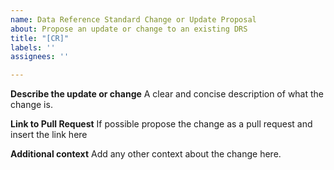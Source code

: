 ```yaml
---
name: Data Reference Standard Change or Update Proposal
about: Propose an update or change to an existing DRS
title: "[CR]"
labels: ''
assignees: ''

---
```


**Describe the update or change**
A clear and concise description of what the change is.

**Link to Pull Request**
If possible propose the change as a pull request and insert the link here

**Additional context**
Add any other context about the change here.
